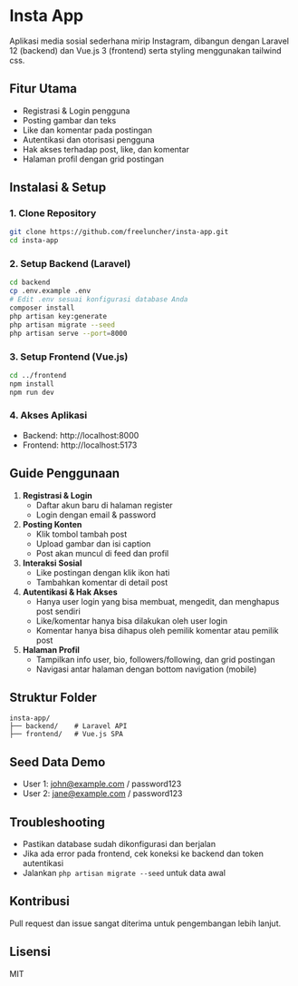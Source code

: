 # Insta App

Aplikasi media sosial sederhana mirip Instagram, dibangun dengan Laravel 12 (backend) dan Vue.js 3 (frontend) serta styling menggunakan tailwind css.

## Fitur Utama
- Registrasi & Login pengguna
- Posting gambar dan teks
- Like dan komentar pada postingan
- Autentikasi dan otorisasi pengguna
- Hak akses terhadap post, like, dan komentar
- Halaman profil dengan grid postingan

## Instalasi & Setup

### 1. Clone Repository
```bash
git clone https://github.com/freeluncher/insta-app.git
cd insta-app
```

### 2. Setup Backend (Laravel)
```bash
cd backend
cp .env.example .env
# Edit .env sesuai konfigurasi database Anda
composer install
php artisan key:generate
php artisan migrate --seed
php artisan serve --port=8000
```

### 3. Setup Frontend (Vue.js)
```bash
cd ../frontend
npm install
npm run dev
```

### 4. Akses Aplikasi
- Backend: http://localhost:8000
- Frontend: http://localhost:5173

## Guide Penggunaan

1. **Registrasi & Login**
   - Daftar akun baru di halaman register
   - Login dengan email & password
2. **Posting Konten**
   - Klik tombol tambah post
   - Upload gambar dan isi caption
   - Post akan muncul di feed dan profil
3. **Interaksi Sosial**
   - Like postingan dengan klik ikon hati
   - Tambahkan komentar di detail post
4. **Autentikasi & Hak Akses**
   - Hanya user login yang bisa membuat, mengedit, dan menghapus post sendiri
   - Like/komentar hanya bisa dilakukan oleh user login
   - Komentar hanya bisa dihapus oleh pemilik komentar atau pemilik post
5. **Halaman Profil**
   - Tampilkan info user, bio, followers/following, dan grid postingan
   - Navigasi antar halaman dengan bottom navigation (mobile)

## Struktur Folder
```
insta-app/
├── backend/    # Laravel API
├── frontend/   # Vue.js SPA
```

## Seed Data Demo
- User 1: john@example.com / password123
- User 2: jane@example.com / password123

## Troubleshooting
- Pastikan database sudah dikonfigurasi dan berjalan
- Jika ada error pada frontend, cek koneksi ke backend dan token autentikasi
- Jalankan `php artisan migrate --seed` untuk data awal

## Kontribusi
Pull request dan issue sangat diterima untuk pengembangan lebih lanjut.

## Lisensi
MIT
